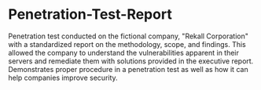 # Penetration-Test-Report

Penetration test conducted on the fictional company, "Rekall Corporation" with a standardized report on the methodology, scope, and findings. This allowed the company to understand the vulnerabilities apparent in their servers and remediate them with solutions provided in the executive report. Demonstrates proper procedure in a penetration test as well as how it can help companies improve security.
